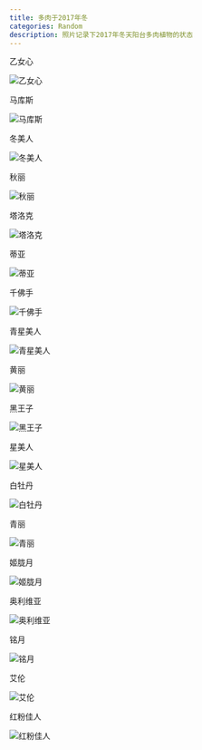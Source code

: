 ```yaml
---
title: 多肉于2017年冬
categories: Random
description: 照片记录下2017年冬天阳台多肉植物的状态
---
```


乙女心

![乙女心](/assets/posts-img/20180101/DSC00143.JPG)

马库斯

![马库斯](/assets/posts-img/20180101/DSC00182.JPG)

<!-- more -->

冬美人

![冬美人](/assets/posts-img/20180101/DSC00202.JPG)

秋丽

![秋丽](/assets/posts-img/20180101/DSC00212.JPG)

塔洛克

![塔洛克](/assets/posts-img/20180101/DSC00159.JPG)

蒂亚

![蒂亚](/assets/posts-img/20180101/DSC00138.JPG)

千佛手

![千佛手](/assets/posts-img/20180101/DSC00154.JPG)

青星美人

![青星美人](/assets/posts-img/20180101/DSC00114.JPG)

黄丽

![黄丽](/assets/posts-img/20180101/DSC00160.JPG)

黑王子

![黑王子](/assets/posts-img/20180101/DSC00200.JPG)

星美人

![星美人](/assets/posts-img/20180101/DSC00165.JPG)

白牡丹

![白牡丹](/assets/posts-img/20180101/DSC00148.JPG)

青丽

![青丽](/assets/posts-img/20180101/DSC00144.JPG)

姬胧月

![姬胧月](/assets/posts-img/20180101/DSC00183.JPG)

奥利维亚

![奥利维亚](/assets/posts-img/20180101/DSC00215.JPG)

铭月

![铭月](/assets/posts-img/20180101/DSC00217.JPG)

艾伦

![艾伦](/assets/posts-img/20180101/DSC00188.JPG)

红粉佳人

![红粉佳人](/assets/posts-img/20180101/DSC00191.JPG)